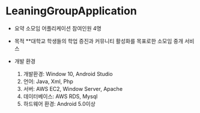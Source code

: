 # LeaningGroupApplication
- 요약
  소모임 어플리케이션
  참여인원 4명

- 목적
  **대학교 학생들의 학업 증진과 커뮤니티 활성화를 목표로한 소모임 중개 서비스

- 개발 환경
  1. 개발환경: Window 10, Android Studio
  2. 언어: Java, Xml, Php
  3. 서버: AWS EC2, Window Server, Apache
  4. 데이터베이스: AWS RDS, Mysql
  5. 하드웨어 환경: Android 5.0이상
